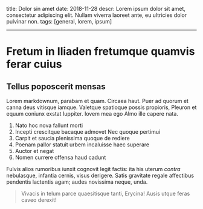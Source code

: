 title: Dolor sin amet 
date: 2018-11-28
descr: Lorem ipsum dolor sit amet, consectetur adipiscing elit. Nullam viverra laoreet ante, eu ultricies dolor pulvinar non.
tags: [general, lorem, ipsum]

---

# Fretum in Iliaden fretumque quamvis ferar cuius

## Tellus poposcerit mensas

Lorem markdownum, parabam et quam. Circaea haut. Puer ad quorum et canna deus
vitisque iamque. Valetque spatioque possis propioris, Pleuron et equum coniunx
exstat Iuppiter. Iovem mea ego Almo ille capere nata.

1. Nato hoc nova fallunt morti
2. Incepti crescitque bacaque admovet Nec quoque pertimui
3. Carpit et saucia plenissima quoque de rediere
4. Poenam pallor statuit urbem incaluisse haec superare
5. Auctor et negat
6. Nomen currere offensa haud cadunt

Fulvis alios rumoribus iunxit cognovit legit factis: ita his uterum *contra*
nebulasque, infantia cernis, visus derigere. Satis gravitate regale affectibus
pendentis lactentis agam; audes novissima neque, unda.

> Vivacis in telum parce quaesitisque tanti, Erycina! Ausis utque feras caveo
> derexit!
